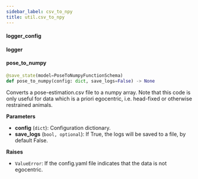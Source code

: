 ```yaml
---
sidebar_label: csv_to_npy
title: util.csv_to_npy
---
```


#### logger\_config

#### logger

#### pose\_to\_numpy

```python
@save_state(model=PoseToNumpyFunctionSchema)
def pose_to_numpy(config: dict, save_logs=False) -> None
```

Converts a pose-estimation.csv file to a numpy array.
Note that this code is only useful for data which is a priori egocentric, i.e. head-fixed
or otherwise restrained animals.

**Parameters**

* **config** (`dict`): Configuration dictionary.
* **save_logs** (`bool, optional`): If True, the logs will be saved to a file, by default False.

**Raises**

* `ValueError`: If the config.yaml file indicates that the data is not egocentric.

